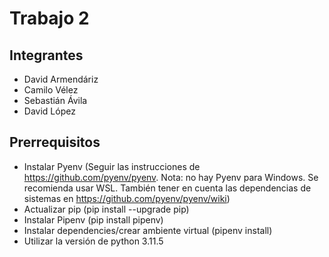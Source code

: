 # Trabajo 2

## Integrantes

* David Armendáriz
* Camilo Vélez
* Sebastián Ávila
* David López

## Prerrequisitos

* Instalar Pyenv (Seguir las instrucciones de <https://github.com/pyenv/pyenv>. Nota: no hay Pyenv para Windows. Se recomienda usar WSL. También tener en cuenta las dependencias de sistemas en <https://github.com/pyenv/pyenv/wiki>)
* Actualizar pip (pip install --upgrade pip)
* Instalar Pipenv (pip install pipenv)
* Instalar dependencies/crear ambiente virtual (pipenv install)
* Utilizar la versión de python 3.11.5


